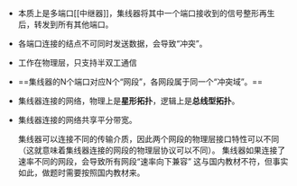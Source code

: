 - 本质上是多端口[[中继器]]，集线器将其中一个端口接收到的信号整形再生后，转发到所有其他端口。
- 各端口连接的结点不可同时发送数据，会导致“冲突”。
- 工作在物理层，只支持半双工通信
- ==集线器的N个端口对应N个“网段”，各网段属于同一个“冲突域”。==
- 集线器连接的网络，物理上是**星形拓扑**，逻辑上是**总线型拓扑**。
- 集线器连接的网络共享平分带宽。

	集线器可以连接不同的传输介质，因此两个网段的物理层接口特性可以不同（这就意味着集线器连接的网段的物理层协议可以不同）。
	集线器如果连接了速率不同的网段，会导致所有网段“速率向下兼容”
	这与国内教材不符，但事实如此，做题时需要按照国内教材来。